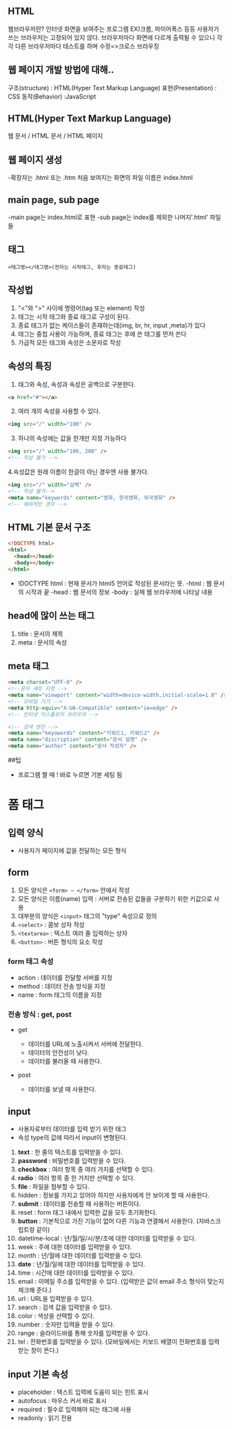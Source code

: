 ## HTML

웹브라우저란? 인터넷 화면을 보여주는 프로그램
EX)크롬, 파이어폭스 등등
사용자가 쓰는 브라우저는 고정되어 있지 않다.
브라우저마다 화면에 다르게 출력될 수 있으니 각각 다른 브라우저마다 테스트를 하며 수정=>크로스 브라우징

## 웹 페이지 개발 방법에 대해..

구조(structure) : HTML(Hyper Text Markup Language)
표현(Presentation) : CSS
동작(Behavior) :JavaScript

## HTML(Hyper Text Markup Language)

웹 문서 / HTML 문서 / HTML 페이지

## 웹 페이지 생성

-확장자는 .html 또는 .htm
처음 보여지는 화면의 파일 이름은 index.html

## main page, sub page

-main page는 index.html로 표현
-sub page는 index를 제외한 나머지'.html' 파일들

## 태그

```
<태그명></태그명>(전자는 시작태그, 후자는 종료태그)
```

## 작성법

1. "<"와 ">" 사이에 명령어(tag 또는 element) 작성
2. 태그는 시작 태그와 종료 태그로 구성이 된다.
3. 종료 태그가 없는 케이스들이 존재하는데(img, br, hr, input ,meta)가 있다
4. 태그는 중첩 사용이 가능하며, 종료 태그는 후에 쓴 태그를 먼저 쓴다
5. 가급적 모든 태그와 속성은 소문자로 작성

## 속성의 특징

1. 태그와 속성, 속성과 속성은 공백으로 구분한다.

```html
<a href="#"></a>
```

2. 여러 개의 속성을 사용할 수 있다.

```html
<img src="/" width="100" />
```

3. 하나의 속성에는 값을 한개만 지정 가능하다

```html
<img src="/" width="100, 200" />
<!-- 작성 불가 -->
```

4.속성값은 원래 이름이 한글이 아닌 경우엔 사용 불가다.

```html
<img src="/" width="삼백" />
<!-- 작성 불가-->
<meta name="keywords" content="영화, 한국영화, 외국영화" />
<!-- 예외적인 경우 -->
```

## HTML 기본 문서 구조

```html
<!DOCTYPE html>
<html>
  <head></head>
  <body></body>
</html>
```

<!-- 개발자간의 약속된 구조 -->

- !DOCTYPE html : 현재 문서가 html5 언어로 작성된 문서라는 뜻.
  -html : 웹 문서의 시작과 끝
  -head : 웹 문서의 정보
  -body : 실제 웹 브라우저에 나타날 내용

## head에 많이 쓰는 태그

1. title : 문서의 제목
2. meta : 문서의 속성

## meta 태그

```html
<meta charset="UTF-8" />
<!--문자 세트 지정 -->
<meta name="viewport" content="width=device-width,initial-scale=1.0" />
<!-- 모바일 기기 -->
<meta http-equiv="X-UA-Compatible" content="ie=edge" />
<!-- 인터넷 익스플로러 브라우저 -->

<!-- 검색 엔진 -->
<meta name="keyowords" content="키워드1, 키워드2" />
<meta name="discription" content="문서 설명" />
<meta name="author" content="문서 작성자" />
```

##팁

- 프로그램 짤 때 ! 바로 누르면 기본 세팅 됨

# 폼 태그

## 입력 양식

- 사용자가 페이지에 값을 전달하는 모든 형식

## form

1. 모든 양식은 `<form> ~ </form>` 안에서 작성
2. 모든 양식은 이름(name) 입력 : 서버로 전송된 값들을 구분하기 위한 키값으로 사용
3. 대부분의 양식은 `<input>` 태그의 "type" 속성으로 정의
4. `<select>` : 콤보 상자 작성
5. `<textarea>` : 텍스트 여러 줄 입력하는 상자
6. `<button>` : 버튼 형식의 요소 작성

### form 태그 속성

- action : 데이터를 전달할 서버를 지정
- method : 데이터 전송 방식을 지정
- name : form 태그의 이름을 지정

### 전송 방식 : get, post

- get
  - 데이터를 URL에 노출시켜서 서버에 전달한다.
  - 데이터의 안전성이 낮다.
  - 데이터를 불러올 때 사용한다.
- post

  - 데이터를 보낼 때 사용한다.

## input

- 사용자로부터 데이터를 입력 받기 위한 태그
- 속성 type의 값에 따라서 input이 변형된다.

1. **text** : 한 줄의 텍스트를 입력받을 수 있다.
2. **password** : 비밀번호를 입력받을 수 있다.
3. **checkbox** : 여러 항목 중 여러 가지를 선택할 수 있다.
4. **radio** : 여러 항목 중 한 가지만 선택할 수 있다.
5. **file** : 파일을 첨부할 수 있다.
6. hidden : 정보를 가지고 있어야 하지만 사용자에게 안 보이게 할 때 사용한다.
7. **submit** : 데이터를 전송할 때 사용하는 버튼이다.
8. reset : form 태그 내에서 입력한 값을 모두 초기화한다.
9. **button** : 기본적으로 가진 기능이 없어 다른 기능과 연결해서 사용한다. (자바스크립트랑 같이)
10. datetime-local : 년/월/일/시/분/초에 대한 데이터를 입력받을 수 있다.
11. week : 주에 대한 데이터를 입력받을 수 있다.
12. month : 년/월에 대한 데이터를 입력받을 수 있다.
13. **date** : 년/월/일에 대한 데이터를 입력받을 수 있다.
14. time : 시간에 대한 데이터를 입력받을 수 있다.
15. email : 이메일 주소를 입력받을 수 있다. (입력받은 값이 email 주소 형식이 맞는지 체크해 준다.)
16. url : URL을 입력받을 수 있다.
17. search : 검색 값을 입력받을 수 있다.
18. color : 색상을 선택할 수 있다.
19. number : 숫자만 입력을 받을 수 있다.
20. range : 슬라이드바를 통해 숫자를 입력받을 수 있다.
21. tel : 전화번호를 입력받을 수 있다. (모바일에서는 키보드 배열이 전화번호를 입력받는 창이 뜬다.)

## input 기본 속성
- placeholder : 텍스트 입력에 도움이 되는 힌트 표시
- autofocus : 마우스 커서 바로 표시
- required : 필수로 입력해야 되는 태그에 사용
- readonly : 읽기 전용